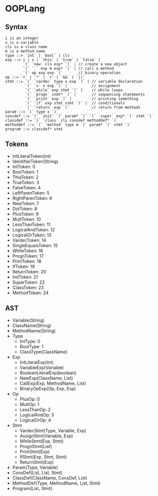 # OOPLang #

## Syntax ##

```
i is an integer
x is a variable
cls is a class name
m is a method name
type ::= `int` | `bool` | cls
exp ::= i | x | `this` | `true` | `false` |
        `(` `new` cls exp* `)` | // create a new object
        `(` `.` exp m exp* `)` | // call a method
        `(` op exp exp `)`       // binary operation
op ::= `+` | `*` | `<` | `&&` | `||`
stmt ::= `(` `vardec` type x exp `)` | // variable declaration
         `(` `=` x exp `)` |           // assignment
         `(` `while` exp stmt `)` |    // while loops
         `(` `progn` stmt* `)` |       // sequencing statements
         `(` `print` exp `)` |         // printing something
         `(` `if` exp stmt stmt `)` |  // conditionals
         `(` `return` exp `)`          // return from methods
param ::= `(` type x `)`
consdef ::= `(` `init` `(` param* `)` `(` `super` exp* `)` stmt `)`
classdef ::= `(` `class` cls consdef methoddef* `)`
methoddef ::= `(` `method` type m `(` param* `)` stmt `)`
program ::= classdef* stmt
```

## Tokens ##

- IntLiteralToken(int)
- IdentifierToken(String)
- IntToken: 0
- BoolToken: 1
- ThisToken: 2
- TrueToken: 3
- FalseToken: 4
- LeftParenToken: 5
- RightParenToken: 6
- NewToken: 7
- DotToken: 8
- PlusToken: 9
- MultToken: 10
- LessThanToken: 11
- LogicalAndToken: 12
- LogicalOrToken: 13
- VardecToken: 14
- SingleEqualsToken: 15
- WhileToken: 16
- PrognToken: 17
- PrintToken: 18
- IfToken: 19
- ReturnToken: 20
- InitToken: 21
- SuperToken: 22
- ClassToken: 23
- MethodToken: 24

## AST ##

- Variable(String)
- ClassName(String)
- MethodName(String)
- Type
  - IntType: 0
  - BoolType: 1
  - ClassType(ClassName)
- Exp
  - IntLiteralExp(int)
  - VariableExp(Variable)
  - BooleanLiteralExp(boolean)
  - NewExp(ClassName, List<Exp>)
  - CallExp(Exp, MethodName, List<Exp>)
  - BinaryOpExp(Op, Exp, Exp)
- Op
  - PlusOp: 0
  - MultOp: 1
  - LessThanOp: 2
  - LogicalAndOp: 3
  - LogicalOrOp: 4
- Stmt
  - VardecStmt(Type, Variable, Exp)
  - AssignStmt(Variable, Exp)
  - WhileStmt(Exp, Stmt)
  - PrognStmt(List<Stmt>)
  - PrintStmt(Exp)
  - IfStmt(Exp, Stmt, Stmt)
  - ReturnStmt(Exp)
- Param(Type, Variable)
- ConsDef(List<Param>, List<Exp>, Stmt)
- ClassDef(ClassName, ConsDef, List<MethodDef>)
- MethodDef(Type, MethodName, List<Param>, Stmt)
- Program(List<ClassDef>, Stmt)
